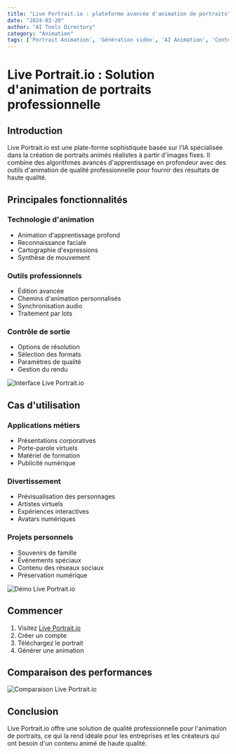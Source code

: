 ```yaml
---
title: "Live Portrait.io : plateforme avancée d'animation de portraits"
date: "2024-03-20"
author: "AI Tools Directory"
category: "Animation"
tags: ['Portrait Animation', 'Génération vidéo', 'AI Animation', 'Contenu numérique']
---
```

# Live Portrait.io : Solution d'animation de portraits professionnelle

## Introduction

Live Portrait.io est une plate-forme sophistiquée basée sur l'IA spécialisée dans la création de portraits animés réalistes à partir d'images fixes. Il combine des algorithmes avancés d'apprentissage en profondeur avec des outils d'animation de qualité professionnelle pour fournir des résultats de haute qualité.

## Principales fonctionnalités

### Technologie d'animation
- Animation d'apprentissage profond
- Reconnaissance faciale
- Cartographie d'expressions
- Synthèse de mouvement

### Outils professionnels
- Édition avancée
- Chemins d'animation personnalisés
- Synchronisation audio
- Traitement par lots

### Contrôle de sortie
- Options de résolution
- Sélection des formats
- Paramètres de qualité
- Gestion du rendu

![Interface Live Portrait.io](/imgs/live-portrait-io/interface.jpg)

## Cas d'utilisation

### Applications métiers
- Présentations corporatives
- Porte-parole virtuels
- Matériel de formation
- Publicité numérique

### Divertissement
- Prévisualisation des personnages
- Artistes virtuels
- Expériences interactives
- Avatars numériques

### Projets personnels
- Souvenirs de famille
- Événements spéciaux
- Contenu des réseaux sociaux
- Préservation numérique

![Démo Live Portrait.io](/imgs/live-portrait-io/demo.jpg)

## Commencer

1. Visitez [Live Portrait.io](https://live-portrait.io)
2. Créer un compte
3. Téléchargez le portrait
4. Générer une animation

## Comparaison des performances

![Comparaison Live Portrait.io](/imgs/live-portrait-io/comparison.jpg)

## Conclusion

Live Portrait.io offre une solution de qualité professionnelle pour l'animation de portraits, ce qui la rend idéale pour les entreprises et les créateurs qui ont besoin d'un contenu animé de haute qualité.